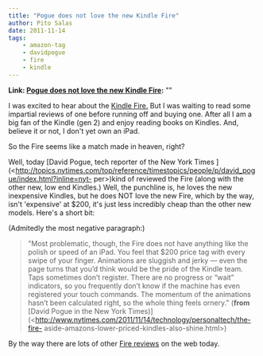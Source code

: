 ```yaml
---
title: "Pogue does not love the new Kindle Fire"
author: Pito Salas
date: 2011-11-14
tags:
    - amazon-tag
    - davidpogue
    - fire
    - kindle
---
```


**Link: [Pogue does not love the new Kindle Fire](None):** ""

I was excited to hear about the [Kindle
Fire.](<http://www.google.com/search?client=safari&rls=en&q=kindle+fire&ie=UTF-8&oe=UTF-8>)
But I was waiting to read some impartial reviews of one before running off and
buying one. After all I am a big fan of the Kindle (gen 2) and enjoy reading
books on Kindles. And, believe it or not, I don't yet own an iPad.

So the Fire seems like a match made in heaven, right?

Well, today [David Pogue, tech reporter of the New York Times
](<http://topics.nytimes.com/top/reference/timestopics/people/p/david_pogue/index.html?inline=nyt-
per>)kind of reviewed the Fire (along with the other new, low end Kindles.)
Well, the punchline is, he loves the new inexpensive Kindles, but he does NOT
love the new Fire, which by the way, isn't 'expensive' at $200, it's just less
incredibly cheap than the other new models. Here's a short bit:

(Admitedly the most negative paragraph:)

> "Most problematic, though, the Fire does not have anything like the polish
> or speed of an iPad. You feel that $200 price tag with every swipe of your
> finger. Animations are sluggish and jerky — even the page turns that you’d
> think would be the pride of the Kindle team. Taps sometimes don’t register.
> There are no progress or “wait” indicators, so you frequently don’t know if
> the machine has even registered your touch commands. The momentum of the
> animations hasn’t been calculated right, so the whole thing feels ornery."
> (**from** [David Pogue in the New York
> Times)](<http://www.nytimes.com/2011/11/14/technology/personaltech/the-fire-
> aside-amazons-lower-priced-kindles-also-shine.html>)

By the way there are lots of other [Fire
reviews](<http://www.engadget.com/2011/11/14/amazon-kindle-fire-review/>) on
the web today.



